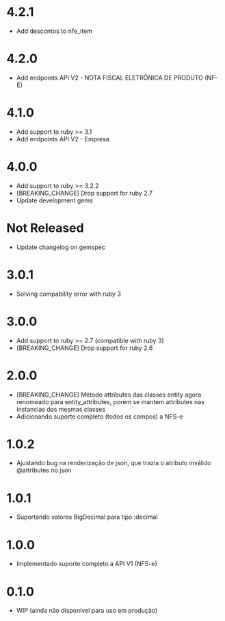 # 4.2.1
- Add descontos to nfe_item
# 4.2.0
- Add endpoints API V2 - NOTA FISCAL ELETRÔNICA DE PRODUTO (NF-E)
# 4.1.0
- Add support to ruby >= 3.1
- Add endpoints API V2 - Empresa
# 4.0.0
- Add support to ruby >= 3.2.2
- [BREAKING_CHANGE] Drop support for ruby 2.7
- Update development gems
# Not Released
- Update changelog on gemspec
# 3.0.1
- Solving compability error with ruby 3
# 3.0.0
- Add support to ruby >= 2.7 (compatible with ruby 3)
- [BREAKING_CHANGE] Drop support for ruby 2.6
# 2.0.0
- [BREAKING_CHANGE] Método attributes das classes entity agora renomeado para entity_attributes, porém se mantem attributes nas instancias das mesmas classes
- Adicionando suporte completo (todos os campos) a NFS-e
# 1.0.2
- Ajustando bug na renderização de json, que trazia o atributo inválido @attributes no json
# 1.0.1
- Suportando valores BigDecimal para tipo :decimal
# 1.0.0
- Implementado suporte completo a API V1 (NFS-e)
# 0.1.0
- WIP (ainda não disponível para uso em produção)
